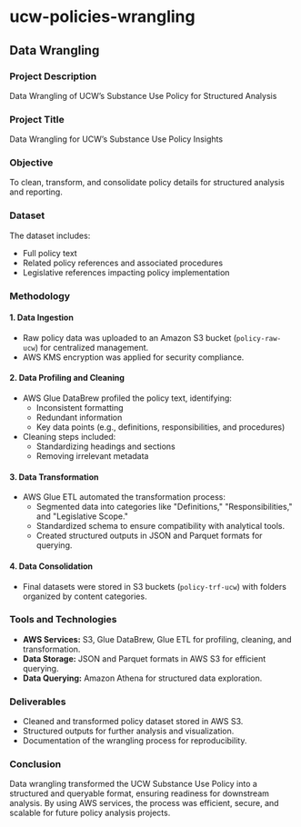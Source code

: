 # ucw-policies-wrangling
## Data Wrangling

### Project Description
Data Wrangling of UCW’s Substance Use Policy for Structured Analysis

### Project Title
Data Wrangling for UCW’s Substance Use Policy Insights

### Objective
To clean, transform, and consolidate policy details for structured analysis and reporting.

### Dataset
The dataset includes:
- Full policy text
- Related policy references and associated procedures
- Legislative references impacting policy implementation

### Methodology
#### 1. Data Ingestion
- Raw policy data was uploaded to an Amazon S3 bucket (`policy-raw-ucw`) for centralized management.
- AWS KMS encryption was applied for security compliance.

#### 2. Data Profiling and Cleaning
- AWS Glue DataBrew profiled the policy text, identifying:
  - Inconsistent formatting
  - Redundant information
  - Key data points (e.g., definitions, responsibilities, and procedures)
- Cleaning steps included:
  - Standardizing headings and sections
  - Removing irrelevant metadata

#### 3. Data Transformation
- AWS Glue ETL automated the transformation process:
  - Segmented data into categories like "Definitions," "Responsibilities," and "Legislative Scope."
  - Standardized schema to ensure compatibility with analytical tools.
  - Created structured outputs in JSON and Parquet formats for querying.

#### 4. Data Consolidation
- Final datasets were stored in S3 buckets (`policy-trf-ucw`) with folders organized by content categories.

### Tools and Technologies
- **AWS Services:** S3, Glue DataBrew, Glue ETL for profiling, cleaning, and transformation.
- **Data Storage:** JSON and Parquet formats in AWS S3 for efficient querying.
- **Data Querying:** Amazon Athena for structured data exploration.

### Deliverables
- Cleaned and transformed policy dataset stored in AWS S3.
- Structured outputs for further analysis and visualization.
- Documentation of the wrangling process for reproducibility.

### Conclusion
Data wrangling transformed the UCW Substance Use Policy into a structured and queryable format, ensuring readiness for downstream analysis. By using AWS services, the process was efficient, secure, and scalable for future policy analysis projects.

